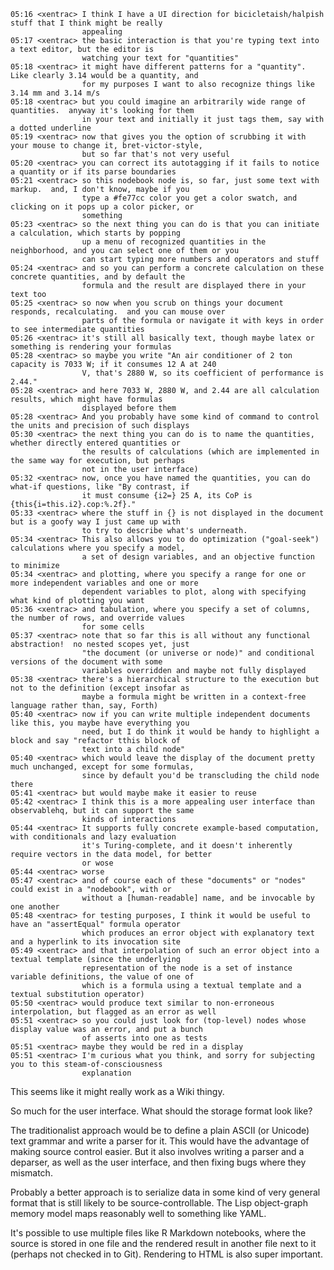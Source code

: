 
    05:16 <xentrac> I think I have a UI direction for bicicletaish/halpish stuff that I think might be really 
                    appealing
    05:17 <xentrac> the basic interaction is that you're typing text into a text editor, but the editor is 
                    watching your text for "quantities"
    05:18 <xentrac> it might have different patterns for a "quantity".  Like clearly 3.14 would be a quantity, and 
                    for my purposes I want to also recognize things like 3.14 mm and 3.14 m/s
    05:18 <xentrac> but you could imagine an arbitrarily wide range of quantities.  anyway it's looking for them 
                    in your text and initially it just tags them, say with a dotted underline
    05:19 <xentrac> now that gives you the option of scrubbing it with your mouse to change it, bret-victor-style, 
                    but so far that's not very useful
    05:20 <xentrac> you can correct its autotagging if it fails to notice a quantity or if its parse boundaries 
    05:21 <xentrac> so this nodebook node is, so far, just some text with markup.  and, I don't know, maybe if you 
                    type a #fe77cc color you get a color swatch, and clicking on it pops up a color picker, or 
                    something
    05:23 <xentrac> so the next thing you can do is that you can initiate a calculation, which starts by popping 
                    up a menu of recognized quantities in the neighborhood, and you can select one of them or you 
                    can start typing more numbers and operators and stuff
    05:24 <xentrac> and so you can perform a concrete calculation on these concrete quantities, and by default the 
                    formula and the result are displayed there in your text too
    05:25 <xentrac> so now when you scrub on things your document responds, recalculating.  and you can mouse over 
                    parts of the formula or navigate it with keys in order to see intermediate quantities
    05:26 <xentrac> it's still all basically text, though maybe latex or something is rendering your formulas
    05:28 <xentrac> so maybe you write "An air conditioner of 2 ton capacity is 7033 W; if it consumes 12 A at 240 
                    V, that's 2880 W, so its coefficient of performance is 2.44."
    05:28 <xentrac> and here 7033 W, 2880 W, and 2.44 are all calculation results, which might have formulas 
                    displayed before them
    05:28 <xentrac> And you probably have some kind of command to control the units and precision of such displays
    05:30 <xentrac> the next thing you can do is to name the quantities, whether directly entered quantities or 
                    the results of calculations (which are implemented in the same way for execution, but perhaps 
                    not in the user interface)
    05:32 <xentrac> now, once you have named the quantities, you can do what-if questions, like "By contrast, if 
                    it must consume {i2=} 25 A, its CoP is {this{i=this.i2}.cop:%.2f}."
    05:33 <xentrac> where the stuff in {} is not displayed in the document but is a goofy way I just came up with 
                    to try to describe what's underneath.
    05:34 <xentrac> This also allows you to do optimization ("goal-seek") calculations where you specify a model, 
                    a set of design variables, and an objective function to minimize
    05:34 <xentrac> and plotting, where you specify a range for one or more independent variables and one or more 
                    dependent variables to plot, along with specifying what kind of plotting you want
    05:36 <xentrac> and tabulation, where you specify a set of columns, the number of rows, and override values 
                    for some cells
    05:37 <xentrac> note that so far this is all without any functional abstraction!  no nested scopes yet, just 
                    "the document (or universe or node)" and conditional versions of the document with some 
                    variables overridden and maybe not fully displayed
    05:38 <xentrac> there's a hierarchical structure to the execution but not to the definition (except insofar as 
                    maybe a formula might be written in a context-free language rather than, say, Forth)
    05:40 <xentrac> now if you can write multiple independent documents like this, you maybe have everything you 
                    need, but I do think it would be handy to highlight a block and say "refactor tthis block of 
                    text into a child node"
    05:40 <xentrac> which would leave the display of the document pretty much unchanged, except for some formulas, 
                    since by default you'd be transcluding the child node there
    05:41 <xentrac> but would maybe make it easier to reuse
    05:42 <xentrac> I think this is a more appealing user interface than observablehq, but it can support the same 
                    kinds of interactions
    05:44 <xentrac> It supports fully concrete example-based computation, with conditionals and lazy evaluation 
                    it's Turing-complete, and it doesn't inherently require vectors in the data model, for better 
                    or wose
    05:44 <xentrac> worse
    05:47 <xentrac> and of course each of these "documents" or "nodes" could exist in a "nodebook", with or 
                    without a [human-readable] name, and be invocable by one another
    05:48 <xentrac> for testing purposes, I think it would be useful to have an "assertEqual" formula operator 
                    which produces an error object with explanatory text and a hyperlink to its invocation site
    05:49 <xentrac> and that interpolation of such an error object into a textual template (since the underlying 
                    representation of the node is a set of instance variable definitions, the value of one of 
                    which is a formula using a textual template and a textual substitution operator)
    05:50 <xentrac> would produce text similar to non-erroneous interpolation, but flagged as an error as well
    05:51 <xentrac> so you could just look for (top-level) nodes whose display value was an error, and put a bunch 
                    of asserts into one as tests
    05:51 <xentrac> maybe they would be red in a display
    05:51 <xentrac> I'm curious what you think, and sorry for subjecting you to this steam-of-consciousness 
                    explanation

This seems like it might really work as a Wiki thingy.

So much for the user interface.  What should the storage format look
like?

The traditionalist approach would be to define a plain ASCII (or
Unicode) text grammar and write a parser for it.  This would have the
advantage of making source control easier.  But it also involves
writing a parser and a deparser, as well as the user interface, and
then fixing bugs where they mismatch.

Probably a better approach is to serialize data in some kind of very
general format that is still likely to be source-controllable.  The
Lisp object-graph memory model maps reasonably well to something like
YAML.

It's possible to use multiple files like R Markdown notebooks, where
the source is stored in one file and the rendered result in another
file next to it (perhaps not checked in to Git).  Rendering to HTML is
also super important.
